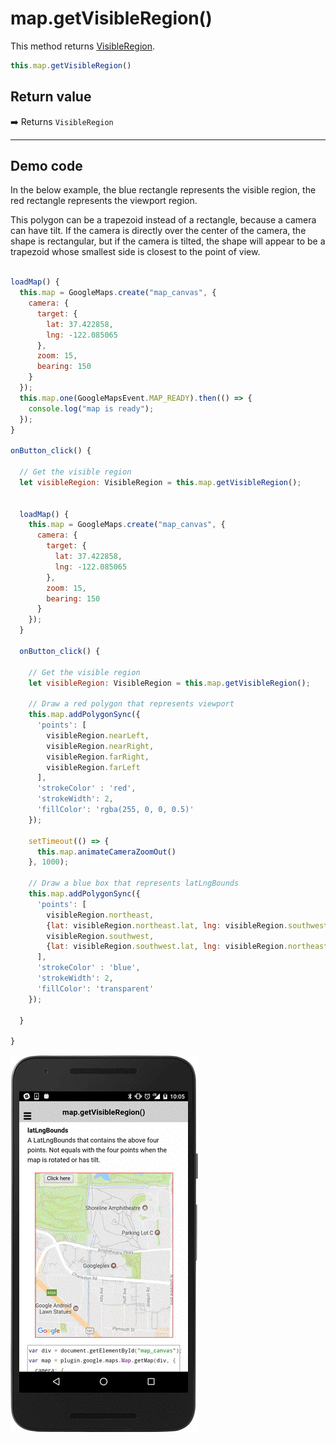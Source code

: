 # map.getVisibleRegion()

This method returns [VisibleRegion](../visibleregion/README.md).

```typescript
this.map.getVisibleRegion()
```

## Return value

:arrow_right: Returns `VisibleRegion`

----------------------------------------------------------------------------------------------------------

## Demo code

In the below example, the blue rectangle represents the visible region, the red rectangle represents the viewport region.

This polygon can be a trapezoid instead of a rectangle, because a camera can have tilt. If the camera is directly over the center of the camera, the shape is rectangular, but if the camera is tilted, the shape will appear to be a trapezoid whose smallest side is closest to the point of view.


```js

loadMap() {
  this.map = GoogleMaps.create("map_canvas", {
    camera: {
      target: {
        lat: 37.422858,
        lng: -122.085065
      },
      zoom: 15,
      bearing: 150
    }
  });
  this.map.one(GoogleMapsEvent.MAP_READY).then(() => {
    console.log("map is ready");
  });
}

onButton_click() {

  // Get the visible region
  let visibleRegion: VisibleRegion = this.map.getVisibleRegion();


  loadMap() {
    this.map = GoogleMaps.create("map_canvas", {
      camera: {
        target: {
          lat: 37.422858,
          lng: -122.085065
        },
        zoom: 15,
        bearing: 150
      }
    });
  }

  onButton_click() {

    // Get the visible region
    let visibleRegion: VisibleRegion = this.map.getVisibleRegion();

    // Draw a red polygon that represents viewport
    this.map.addPolygonSync({
      'points': [
        visibleRegion.nearLeft,
        visibleRegion.nearRight,
        visibleRegion.farRight,
        visibleRegion.farLeft
      ],
      'strokeColor' : 'red',
      'strokeWidth': 2,
      'fillColor': 'rgba(255, 0, 0, 0.5)'
    });

    setTimeout(() => {
      this.map.animateCameraZoomOut()
    }, 1000);

    // Draw a blue box that represents latLngBounds
    this.map.addPolygonSync({
      'points': [
        visibleRegion.northeast,
        {lat: visibleRegion.northeast.lat, lng: visibleRegion.southwest.lng},
        visibleRegion.southwest,
        {lat: visibleRegion.southwest.lat, lng: visibleRegion.northeast.lng}
      ],
      'strokeColor' : 'blue',
      'strokeWidth': 2,
      'fillColor': 'transparent'
    });

  }

}
```

![](image.gif)
